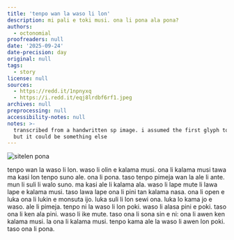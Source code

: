 ```yaml
---
title: 'tenpo wan la waso li lon'
description: mi pali e toki musi. ona li pona ala pona?
authors:
  - octonomial
proofreaders: null
date: '2025-09-24'
date-precision: day
original: null
tags:
  - story
license: null
sources:
  - https://redd.it/1npnyxq
  - https://i.redd.it/eqj8lrdbf6rf1.jpeg
archives: null
preprocessing: null
accessibility-notes: null
notes: >-
  transcribed from a handwritten sp image. i assumed the first glyph to be waso,
  but it could be something else
---
```


![sitelen pona](https://i.redd.it/eqj8lrdbf6rf1.jpeg)

tenpo wan la waso li lon. waso li olin e kalama musi. ona li kalama musi tawa ma kasi lon tenpo suno ale. ona li pona. taso tenpo pimeja wan la ale li ante. mun li suli li walo suno. ma kasi ale li kalama ala. waso li lape mute li lawa lape e kalama musi. taso lawa lape ona li pini tan kalama nasa. ona li open e luka ona li lukin e monsuta ijo. luka suli li lon sewi ona. luka lo kama jo e waso. ale li pimeja. tenpo ni la waso li lon poki. waso li alasa pini e poki. taso ona li ken ala pini. waso li ike mute. taso ona li sona sin e ni: ona li awen ken kalama musi. la ona li kalama musi. tenpo kama ale la waso li awen lon poki. taso ona li pona.
